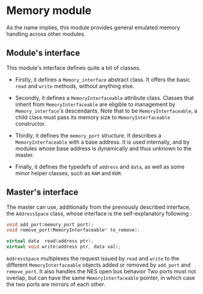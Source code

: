 # Memory module
As the name implies, this module provides general emulated memory handling across
other modules.

## Module's interface
This module's interface defines quite a bit of classes.  


- Firstly, it defines a `Memory_interface` abstract class. It offers the basic
`read` and `write` methods, without anything else.  


- Secondly, it defines a `MemoryInterfaceable` attribute class. Classes that
inherit from `MemoryInterfaceable` are eligible to management by `Memory_interface`'s
descendants. Note that to be `MemoryInterfaceable`, a child class must pass its memory size to `MemoryInterfaceable` constructor.

- Thirdly, it defines the `memory_port` structure. It describes a `MemoryInterfaceable` with a base address.
It is used internally, and by modules whose base address is dynamically and thus unknown to the master.

- Finally, it defines the typedefs of `address` and `data`, as well as some minor helper classes, such as `RAM` and `ROM`.

## Master's interface
The master can use, additionally from the previously described interface, the `AddressSpace` class, whose
interface is the self-explanatory following :

```cpp
void add_port(memory_port port);
void remove_port(MemoryInterfaceable* to_remove);

virtual data  read(address ptr);
virtual void write(address ptr, data val);
```

`AddressSpace` multiplexes the request issued by `read` and `write` to the different
`MemoryInterfaceable` objects added or removed by `add_port` and `remove_port`. It also handles the NES open bus behavior
Two ports must not overlap, but can have the same `MemoryInterfaceable` pointer, in which
case the two ports are mirrors of each other.
